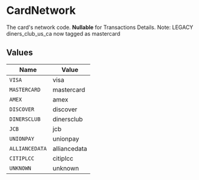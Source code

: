 # CardNetwork

The card's network code. **Nullable** for Transactions Details. Note: LEGACY diners_club_us_ca now tagged as mastercard



## Values

| Name           | Value          |
| -------------- | -------------- |
| `VISA`         | visa           |
| `MASTERCARD`   | mastercard     |
| `AMEX`         | amex           |
| `DISCOVER`     | discover       |
| `DINERSCLUB`   | dinersclub     |
| `JCB`          | jcb            |
| `UNIONPAY`     | unionpay       |
| `ALLIANCEDATA` | alliancedata   |
| `CITIPLCC`     | citiplcc       |
| `UNKNOWN`      | unknown        |